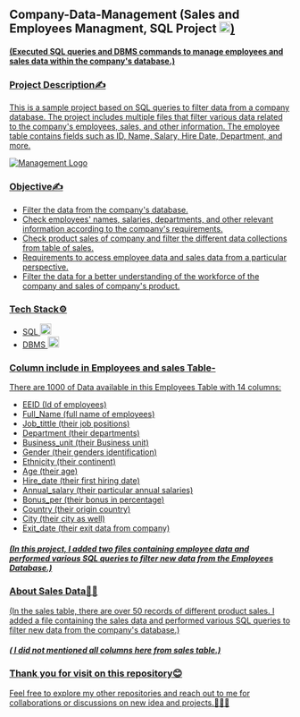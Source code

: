  
## Company-Data-Management (Sales and Employees Managment, SQL Project <a href="https://www.sql.com" target="_blank" rel="noreferrer"> <img src="https://www.svgrepo.com/show/331760/sql-database-generic.svg" alt="sql" width="20" height="20"/>)

#### (Executed SQL queries and DBMS commands to manage employees and sales data within the company's database.)

### Project Description✍️

This is a sample project based on SQL queries to filter data from a company database. The project includes multiple files that filter various data related to the company's employees, sales, and other information. The employee table contains fields such as ID, Name, Salary, Hire Date, Department, and more.

![Management Logo](https://github.com/abhaymishra24/SQL_project_Employees_Data/blob/main/Company_logo2.png)

### Objective✍️
 - Filter the data from the company's database.
 - Check employees' names, salaries, departments, and other relevant information according to the company's requirements.
 - Check product sales of company and filter the different data collections from table of sales.
 - Requirements to access employee data and sales data from a particular perspective.
 - Filter the data for a better understanding of the workforce of the company and sales of company's product.

### Tech Stack⚙️
- SQL <a href="https://www.sql.com" target="_blank" rel="noreferrer"> <img src="https://www.svgrepo.com/show/331760/sql-database-generic.svg" alt="sql" width="20" height="20"/>
- DBMS <a href="https://www.sql.com" target="_blank" rel="noreferrer"> <img src="https://www.svgrepo.com/show/331759/sql-azure.svg" alt="sql" width="20" height="20"/>

### Column include in Employees and sales Table-

There are 1000 of Data available in this Employees Table with 14 columns:

- EEID            (Id of employees)                                        
- Full_Name       (full name of employees)  
- Job_tittle      (their job positions) 
- Department      (their departments)
- Business_unit   (their Business unit)
- Gender          (their genders identification)
- Ethnicity       (their continent)
- Age             (their age)
- Hire_date       (their first hiring date)
- Annual_salary   (their particular annual salaries)
- Bonus_per       (their bonus in percentage)
- Country         (their origin country)
- City            (their city as well)
- Exit_date       (their exit data from company)

##### (In this project, I added two files containing employee data and performed various SQL queries to filter new data from the Employees Database.)

### About Sales Data🧑‍💻 
(In the sales table, there are over 50 records of different product sales. I added a file containing the sales data and performed various SQL queries to filter new data from the company's database.)
##### ( I did not mentioned all columns here from sales table.)

### Thank you for visit on this repository😊
Feel free to explore my other repositories and reach out to me for collaborations or discussions on new idea and projects.🤝🧑‍💻
